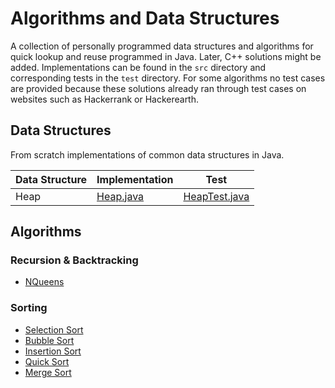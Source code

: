 # Algorithms and Data Structures
A collection of personally programmed data structures and algorithms for quick lookup and reuse programmed in Java. Later, C++ solutions might be added.
Implementations can be found in the `src` directory and corresponding tests in the `test` directory.
For some algorithms no test cases are provided because these solutions already ran through test cases on websites such as Hackerrank or Hackerearth.


## Data Structures
From scratch implementations of common data structures in Java.
<br>

Data Structure | Implementation | Test
--- | --- | ---
Heap | [Heap.java](src/Heap.java) | [HeapTest.java](tests/HeapTest.java)


## Algorithms

### Recursion & Backtracking
- [NQueens](Recursion%20%26%20Backtracking/NQueens.java)

### Sorting
- [Selection Sort](Sorting/SelectionSort.java)
- [Bubble Sort](Sorting/BubbleSort.java)
- [Insertion Sort](Sorting/InsertionSort.java)
- [Quick Sort](Sorting/QuickSort.java)
- [Merge Sort](Sorting/MergeSort.java)


